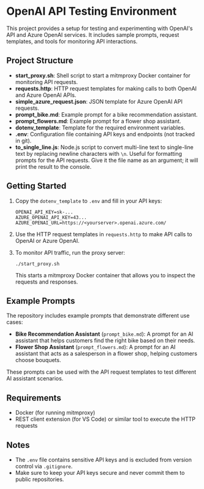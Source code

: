 # OpenAI API Testing Environment

This project provides a setup for testing and experimenting with OpenAI's API and Azure OpenAI services. It includes sample prompts, request templates, and tools for monitoring API interactions.

## Project Structure

- **start_proxy.sh**: Shell script to start a mitmproxy Docker container for monitoring API requests.
- **requests.http**: HTTP request templates for making calls to both OpenAI and Azure OpenAI APIs.
- **simple_azure_request.json**: JSON template for Azure OpenAI API requests.
- **prompt_bike.md**: Example prompt for a bike recommendation assistant.
- **prompt_flowers.md**: Example prompt for a flower shop assistant.
- **dotenv_template**: Template for the required environment variables.
- **.env**: Configuration file containing API keys and endpoints (not tracked in git).
- **to_single_line.js**: Node.js script to convert multi-line text to single-line text by replacing newline characters with `\n`. Useful for formatting prompts for the API requests. Give it the file name as an argument; it will print the result to the console.

## Getting Started

1. Copy the `dotenv_template` to `.env` and fill in your API keys:
   ```
   OPENAI_API_KEY=sk-...
   AZURE_OPENAI_API_KEY=43...
   AZURE_OPENAI_URL=https://<yourserver>.openai.azure.com/
   ```

2. Use the HTTP request templates in `requests.http` to make API calls to OpenAI or Azure OpenAI.

3. To monitor API traffic, run the proxy server:
   ```
   ./start_proxy.sh
   ```
   This starts a mitmproxy Docker container that allows you to inspect the requests and responses.

## Example Prompts

The repository includes example prompts that demonstrate different use cases:

- **Bike Recommendation Assistant** (`prompt_bike.md`): A prompt for an AI assistant that helps customers find the right bike based on their needs.
- **Flower Shop Assistant** (`prompt_flowers.md`): A prompt for an AI assistant that acts as a salesperson in a flower shop, helping customers choose bouquets.

These prompts can be used with the API request templates to test different AI assistant scenarios.

## Requirements

- Docker (for running mitmproxy)
- REST client extension (for VS Code) or similar tool to execute the HTTP requests

## Notes

- The `.env` file contains sensitive API keys and is excluded from version control via `.gitignore`.
- Make sure to keep your API keys secure and never commit them to public repositories. 